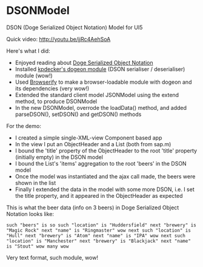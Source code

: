 DSONModel
=========

DSON (Doge Serialized Object Notation) Model for UI5

Quick video: http://youtu.be/jjRc4AehSoA

Here's what I did:

 * Enjoyed reading about [Doge Serialized Object Notation](http://dogeon.org/)
 * Installed [kpdecker's dogeon module](https://github.com/kpdecker/dogeon) (DSON serialiser / deserialiser) module (wow!)
 * Used [Browserify](http://browserify.org/) to make a browser-loadable module with dogeon and its dependencies (very wow!)
 * Extended the standard client model JSONModel using the extend method, to produce DSONModel
 * In the new DSONModel, overrode the loadData() method, and added parseDSON(), setDSON() and getDSON() methods

For the demo:

 * I created a simple single-XML-view Component based app
 * In the view I put an ObjectHeader and a List (both from sap.m)
 * I bound the 'title' property of the ObjectHeader to the root 'title' property (initially empty) in the DSON model
 * I bound the List's 'items' aggregation to the root 'beers' in the DSON model
 * Once the model was instantiated and the ajax call made, the beers were shown in the list
 * Finally I extended the data in the model with some more DSON, i.e. I set the title property, and it appeared in the ObjectHeader as expected

This is what the beer data (info on 3 beers) in Doge Serialized Object Notation looks like:

```
such "beers" is so such "location" is "Huddersfield" next "brewery" is "Magic Rock" next "name" is "Ringmaster" wow next such "location" is "Hull" next "brewery" is "Atom" next "name" is "IPA" wow next such "location" is "Manchester" next "brewery" is "Blackjack" next "name" is "Stout" wow many wow
```

Very text format, such module, wow!
